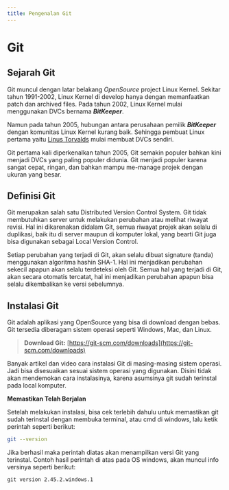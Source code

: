 ```yaml
---
title: Pengenalan Git
---
```


# Git

## Sejarah Git

Git muncul dengan latar belakang _OpenSource_ project Linux Kernel. Sekitar tahun 1991-2002, Linux Kernel di develop hanya dengan memanfaatkan patch dan archived files. Pada tahun 2002, Linux Kernel mulai menggunakan DVCs bernama _**BitKeeper**_.

Namun pada tahun 2005, hubungan antara perusahaan pemilik _**BitKeeper**_ dengan komunitas Linux Kernel kurang baik. Sehingga pembuat Linux pertama yaitu [Linus Torvalds](#) mulai membuat DVCs sendiri. 

Git pertama kali diperkenalkan tahun 2005, Git semakin populer bahkan kini menjadi DVCs yang paling populer didunia. Git menjadi populer karena sangat cepat, ringan, dan bahkan mampu me-manage projek dengan ukuran yang besar.

## Definisi Git

Git merupakan salah satu Distributed Version Control System. Git tidak membutuhkan server untuk melakukan perubahan atau melihat riwayat revisi. Hal ini dikarenakan didalam Git, semua riwayat projek akan selalu di duplikasi, baik itu di server maupun di komputer lokal, yang bearti Git juga bisa digunakan sebagai Local Version Control.

Setiap perubahan yang terjadi di Git, akan selalu dibuat signature (tanda) menggunakan algoritma hashin SHA-1. Hal ini menjadikan perubahan sekecil apapun akan selalu terdeteksi oleh Git. Semua hal yang terjadi di Git, akan secara otomatis tercatat, hal ini menjadikan perubahan apapun bisa selalu dikembalikan ke versi sebelumnya.

## Instalasi Git

Git adalah aplikasi yang OpenSource yang bisa di download dengan bebas. Git tersedia diberagam sistem operasi seperti Windows, Mac, dan Linux.

> **Download Git:** [https://git-scm.com/downloads](https://git-scm.com/downloads)

Banyak artikel dan video cara instalasi Git di masing-masing sistem operasi. Jadi bisa disesuaikan sesuai sistem operasi yang digunakan. Disini tidak akan mendemokan cara instalasinya, karena asumsinya git sudah terinstal pada local komputer.

**Memastikan Telah Berjalan**

Setelah melakukan instalasi, bisa cek terlebih dahulu untuk memastikan git sudah terinstal dengan membuka terminal, atau cmd di windows, lalu ketik perintah seperti berikut:

```sh
git --version
```

Jika berhasil maka perintah diatas akan menampilkan versi Git yang terinstal. Contoh hasil perintah di atas pada OS windows, akan muncul info versinya seperti berikut:

```
git version 2.45.2.windows.1
```